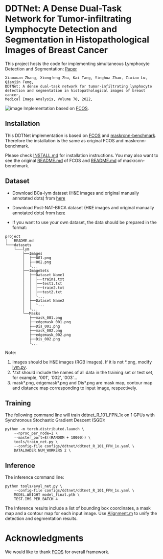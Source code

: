 # DDTNet: A Dense Dual-Task Network for Tumor-infiltrating Lymphocyte Detection and Segmentation in Histopathological Images of Breast Cancer

This project hosts the code for implementing simultaneous Lymphocyte Detection and Segmentation: [Paper](https://www.sciencedirect.com/science/article/pii/S1361841522000676)

    Xiaoxuan Zhang, Xiongfeng Zhu, Kai Tang, Yinghua Zhao, Zixiao Lu, Qianjin Feng,
    DDTNet: A dense dual-task network for tumor-infiltrating lymphocyte detection and segmentation in histopathological images of breast cancer,
    Medical Image Analysis, Volume 78, 2022,
 
![image](https://github.com/ZhangXX54/DDTNet/blob/main/figs/DDTNet.tif)
Implementation based on [FCOS](https://github.com/tianzhi0549/FCOS).

## Installation
This DDTNet implementation is based on [FCOS](https://github.com/tianzhi0549/FCOS) and [maskrcnn-benchmark](https://github.com/facebookresearch/maskrcnn-benchmark). Therefore the installation is the same as original FCOS and maskrcnn-benchmark.

Please check [INSTALL.md](INSTALL.md) for installation instructions.
You may also want to see the original [README.md](FCOS_README.md) of FCOS and [README.md](MASKRCNN_README.md) of maskrcnn-benchmark.

## Dataset
+ Download BCa-lym dataset (H&E images and original manually annotated dots) from [here](https://www.andrewjanowczyk.com/use-case-4-lymphocyte-detection/)

+ Download Post-NAT-BRCA dataset (H&E images and original manually annotated dots) from [here](https://wiki.cancerimagingarchive.net/pages/viewpage.action?pageId=52758117#bcab02c187174a288dbcbf95d26179e8)

+ If you want to use your own dataset, the data should be prepared in the format:

```
project
│   README.md  
└───datasets
    └───lym
        ├──Images
        │  ├──001.png
        │  ├──002.png
        │  └...
        ├──ImageSets
        │  ├──Dataset Name1
        │  │  ├──train1.txt
        │  │  ├──test1.txt
        │  │  ├──train2.txt
        │  │  ├──test2.txt
        │  │  └...
        │  ├──Dataset Name2
        │  │  └...
        │  └...
        └──Masks
           ├──mask_001.png
           ├──edgemask_001.png
           ├──Dis_001.png       
           ├──mask_002.png
           ├──edgemask_002.png
           ├──Dis_002.png
           └...
```
Note:
1. Images should be H&E images (RGB images). If it is not *.png, modify [lym.py](fcos_core/data/datasets/lym.py). 
2. *.txt should include the names of all data in the training set or test set, for example, '001', '002', '003'...
3. mask*.png, edgemask*.png and Dis*.png are mask map, contour map and distance map corresponding to input image, respectively.
## Training
The following command line will train ddtnet_R_101_FPN_1x on 1 GPUs with Synchronous Stochastic Gradient Descent (SGD):

    python -m torch.distributed.launch \
        --nproc_per_node=1 \
        --master_port=$((RANDOM + 10000)) \
        tools/train_net.py \
        --config-file configs/ddtnet/ddtnet_R_101_FPN_1x.yaml \
        DATALOADER.NUM_WORKERS 2 \
        
## Inference
The inference command line:

    python tools/eval_net.py \
        --config-file configs/ddtnet/ddtnet_R_101_FPN_1x.yaml \
        MODEL.WEIGHT model_final.pth \
        TEST.IMS_PER_BATCH 4    

The Inference results include a list of bounding box coordinates, a mask map and a contour map for each input image. Use [Alignment.m](Alignment.m) to unify the detection and segmentation results.         
        

# Acknowledgments
We would like to thank [FCOS](https://github.com/tianzhi0549/FCOS) for overall framework.    
